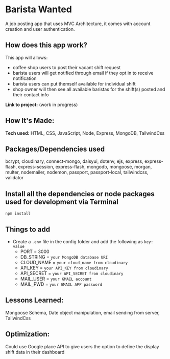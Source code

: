 # Barista Wanted #
A job posting app that uses MVC Architecture, it comes with account creation and user authentication.

## How does this app work?
This app will allows:
- coffee shop users to post their vacant shift request 
- barista users will get notified through email if they opt in to receive notification
- barista users can put themself available for individual shift
- shop owner will then see all available baristas for the shift(s) posted and their contact info

**Link to project:** (work in progress)

## How It's Made:
**Tech used:** HTML, CSS, JavaScript, Node, Express, MongoDB, TailwindCss 

## Packages/Dependencies used 
bcrypt, cloudinary, connect-mongo, daisyui, dotenv, ejs, express, express-flash, express-session, express-flash, mongodb, mongoose, morgan, multer, nodemailer, nodemon, passport, passport-local, tailwindcss, validator

## Install all the dependencies or node packages used for development via Terminal
`npm install` 

## Things to add
- Create a `.env` file in the config folder and add the following as `key: value` 
  - PORT = 3000 
  - DB_STRING = `your MongoDB database URI`
  - CLOUD_NAME = `your cloud_name from cloudinary`
  - API_KEY = `your API_KEY from cloudinary`
  - API_SECRET = `your API_SECRET from cloudinary`
  - MAIL_USER = `your GMAIL account`
  - MAIL_PWD = `your GMAIL APP password`

## Lessons Learned:
Mongoose Schema, Date object manipulation, email sending from server, TailwindCss

## Optimization:
Could use Google place API to give users the option to define the display shift data in their dashboard